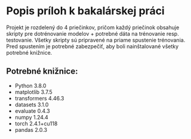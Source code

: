 # Popis príloh k bakalárskej práci
Projekt je rozdelený do 4 priečinkov, pričom každý priečinok obsahuje skripty pre dotrénovanie modelov + potrebné dáta na trénovanie resp. testovanie. Všetky skripty sú pripravené na priame spustenie trénovania. Pred spustením je potrebné zabezpečiť, aby boli nainštalované všetky potrebné knižnice.
## Potrebné knižnice:
- Python 3.8.0  
- matplotlib 3.7.5  
- transformers 4.46.3  
- datasets 3.1.0  
- evaluate 0.4.3  
- numpy 1.24.4  
- torch 2.4.1+cu118  
- pandas 2.0.3
